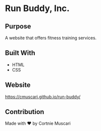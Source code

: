 # Run Buddy, Inc.

## Purpose
A website that offers fitness training services.

## Built With
  * HTML
  * CSS
  
  ## Website
  https://cmuscari.github.io/run-buddy/
  
  ## Contribution
  Made with ❤️ by Cortnie Muscari


